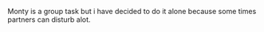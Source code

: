 Monty is a group task but i have decided to do it alone because some times partners can disturb alot.

